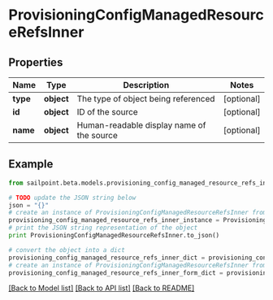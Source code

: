 # ProvisioningConfigManagedResourceRefsInner


## Properties

Name | Type | Description | Notes
------------ | ------------- | ------------- | -------------
**type** | **object** | The type of object being referenced | [optional] 
**id** | **object** | ID of the source | [optional] 
**name** | **object** | Human-readable display name of the source | [optional] 

## Example

```python
from sailpoint.beta.models.provisioning_config_managed_resource_refs_inner import ProvisioningConfigManagedResourceRefsInner

# TODO update the JSON string below
json = "{}"
# create an instance of ProvisioningConfigManagedResourceRefsInner from a JSON string
provisioning_config_managed_resource_refs_inner_instance = ProvisioningConfigManagedResourceRefsInner.from_json(json)
# print the JSON string representation of the object
print ProvisioningConfigManagedResourceRefsInner.to_json()

# convert the object into a dict
provisioning_config_managed_resource_refs_inner_dict = provisioning_config_managed_resource_refs_inner_instance.to_dict()
# create an instance of ProvisioningConfigManagedResourceRefsInner from a dict
provisioning_config_managed_resource_refs_inner_form_dict = provisioning_config_managed_resource_refs_inner.from_dict(provisioning_config_managed_resource_refs_inner_dict)
```
[[Back to Model list]](../README.md#documentation-for-models) [[Back to API list]](../README.md#documentation-for-api-endpoints) [[Back to README]](../README.md)


